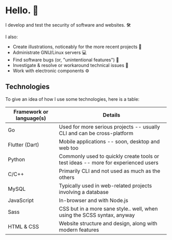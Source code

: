 # Hello. 👋

I develop and test the security of software and websites. 🛠

I also:
- Create illustrations, noticeably for the more recent projects 🎨
- Administrate GNU/Linux servers 💻
- Find software bugs (or, "unintentional features") 🐛
- Investigate & resolve or workaround technical issues 🔧
- Work with electronic components ⚙

## Technologies

To give an idea of how I use some technologies, here is a table:

| Framework or language(s) | Details                                                                           |
| ------------------------ | --------------------------------------------------------------------------------- |
| Go                       | Used for more serious projects -- usually CLI and can be cross-platform           |
| Flutter (Dart)           | Mobile applications -- soon, desktop and web too                                  |
| Python                   | Commonly used to quickly create tools or test ideas -- more for experienced users |
| C/C++                    | Primarily CLI and not used as much as the others                                  |
| MySQL                    | Typically used in web-related projects involving a database                       |
| JavaScript               | In-browser and with Node.js                                                       |
| Sass                     | CSS but in a more sane style.. well, when using the SCSS syntax, anyway           |
| HTML & CSS               | Website structure and design, along with modern features                          |
